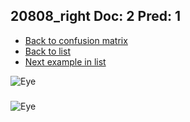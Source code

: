 ## 20808_right Doc: 2 Pred: 1
- [Back to confusion matrix](https://github.com/juliandewit/kaggle_retinopathy/blob/master/matrix.md)
- [Back to list](https://github.com/juliandewit/kaggle_retinopathy/blob/master/lists/21/list.md)
- [Next example in list](https://github.com/juliandewit/kaggle_retinopathy/blob/master/lists/21/20/20842_left.md)

![Eye](https://retinopaty.blob.core.windows.net/size1024/20808_right_2.jpeg)

### 

![Eye]()
